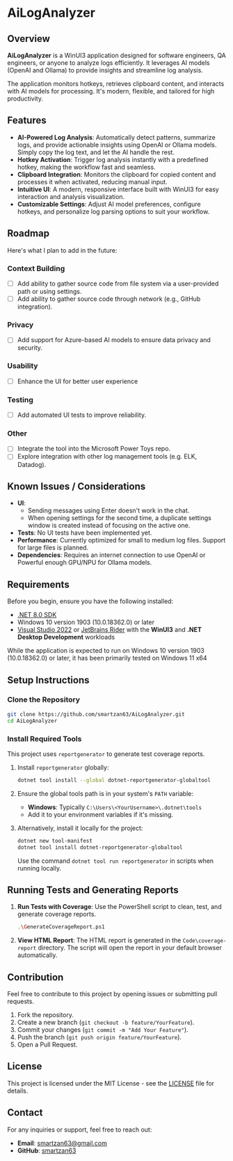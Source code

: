 ﻿# AiLogAnalyzer

## Overview
**AiLogAnalyzer** is a WinUI3 application designed for software engineers, QA engineers, or anyone to analyze logs efficiently. It leverages AI models (OpenAI and Ollama) to provide insights and streamline log analysis.

The application monitors hotkeys, retrieves clipboard content, and interacts with AI models for processing. It's modern, flexible, and tailored for high productivity.

## Features

- **AI-Powered Log Analysis**: Automatically detect patterns, summarize logs, and provide actionable insights using OpenAI or Ollama models. Simply copy the log text, and let the AI handle the rest.
- **Hotkey Activation**: Trigger log analysis instantly with a predefined hotkey, making the workflow fast and seamless.
- **Clipboard Integration**: Monitors the clipboard for copied content and processes it when activated, reducing manual input.
- **Intuitive UI**: A modern, responsive interface built with WinUI3 for easy interaction and analysis visualization.
- **Customizable Settings**: Adjust AI model preferences, configure hotkeys, and personalize log parsing options to suit your workflow.

## Roadmap

Here's what I plan to add in the future:

### Context Building
- [ ] Add ability to gather source code from file system via a user-provided path or using settings.
- [ ] Add ability to gather source code through network (e.g., GitHub integration).

### Privacy
- [ ] Add support for Azure-based AI models to ensure data privacy and security.

### Usability
- [ ] Enhance the UI for better user experience

### Testing
- [ ] Add automated UI tests to improve reliability.

### Other
- [ ] Integrate the tool into the Microsoft Power Toys repo.
- [ ] Explore integration with other log management tools (e.g. ELK, Datadog).

## Known Issues / Considerations

- **UI**:
   - Sending messages using Enter doesn't work in the chat.
   - When opening settings for the second time, a duplicate settings window is created instead of focusing on the active one.
- **Tests**: No UI tests have been implemented yet.
- **Performance**: Currently optimized for small to medium log files. Support for large files is planned.
- **Dependencies**: Requires an internet connection to use OpenAI or Powerful enough GPU/NPU for Ollama models.

## Requirements
Before you begin, ensure you have the following installed:
- [.NET 8.0 SDK](https://dotnet.microsoft.com/en-us/download/dotnet/8.0)
- Windows 10 version 1903 (10.0.18362.0) or later
- [Visual Studio 2022](https://visualstudio.microsoft.com/) or [JetBrains Rider](https://www.jetbrains.com/rider/) with the **WinUI3** and **.NET Desktop Development** workloads

While the application is expected to run on Windows 10 version 1903 (10.0.18362.0) or later, it has been primarily tested on Windows 11 x64

## Setup Instructions

### Clone the Repository
```bash
git clone https://github.com/smartzan63/AiLogAnalyzer.git
cd AiLogAnalyzer
```

### Install Required Tools
This project uses `reportgenerator` to generate test coverage reports.

1. Install `reportgenerator` globally:
   ```bash
   dotnet tool install --global dotnet-reportgenerator-globaltool
   ```
2. Ensure the global tools path is in your system's `PATH` variable:
    - **Windows**: Typically `C:\Users\<YourUsername>\.dotnet\tools`
    - Add it to your environment variables if it's missing.

3. Alternatively, install it locally for the project:
   ```bash
   dotnet new tool-manifest
   dotnet tool install dotnet-reportgenerator-globaltool
   ```
   Use the command `dotnet tool run reportgenerator` in scripts when running locally.

## Running Tests and Generating Reports

1. **Run Tests with Coverage**:
   Use the PowerShell script to clean, test, and generate coverage reports.
   ```bash
   .\GenerateCoverageReport.ps1
   ```

2. **View HTML Report**:
   The HTML report is generated in the `Code\coverage-report` directory. The script will open the report in your default browser automatically.

## Contribution
Feel free to contribute to this project by opening issues or submitting pull requests.

1. Fork the repository.
2. Create a new branch (`git checkout -b feature/YourFeature`).
3. Commit your changes (`git commit -m "Add Your Feature"`).
4. Push the branch (`git push origin feature/YourFeature`).
5. Open a Pull Request.

## License
This project is licensed under the MIT License - see the [LICENSE](LICENSE) file for details.

## Contact
For any inquiries or support, feel free to reach out:
- **Email**: [smartzan63@gmail.com](mailto:smartzan63@gmail.com)
- **GitHub**: [smartzan63](https://github.com/smartzan63)
